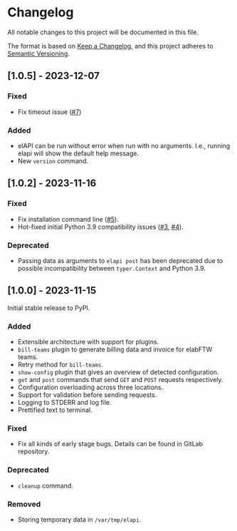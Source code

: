 # Changelog

All notable changes to this project will be documented in this file.

The format is based on [Keep a Changelog](https://keepachangelog.com/en/1.0.0/),
and this project adheres to [Semantic Versioning](https://semver.org/spec/v2.0.0.html).

## [1.0.5] - 2023-12-07

### Fixed

- Fix timeout issue ([#7](https://gitlab.urz.uni-heidelberg.de/urz-elabftw/elapi/-/issues/7))

### Added

- elAPI can be run without error when run with no arguments. I.e., running elapi will show the default help message.
- New `version` command.

## [1.0.2] - 2023-11-16

### Fixed

- Fix installation command line ([#5](https://gitlab.urz.uni-heidelberg.de/urz-elabftw/elapi/-/issues/5)).
- Hot-fixed initial Python 3.9 compatibility
  issues ([#3](https://gitlab.urz.uni-heidelberg.de/urz-elabftw/elapi/-/issues/3), [#4](https://gitlab.urz.uni-heidelberg.de/urz-elabftw/elapi/-/issues/4)).

### Deprecated

- Passing data as arguments to `elapi post` has been deprecated due to possible incompatibility between `typer.Context`
  and
  Python 3.9.

## [1.0.0] - 2023-11-15

Initial stable release to PyPI.

### Added

- Extensible architecture with support for plugins.
- `bill-teams` plugin to generate billing data and invoice for elabFTW teams.
- Retry method for `bill-teams`.
- `show-config` plugin that gives an overview of detected configuration.
- `get` and `post` commands that send `GET` and `POST` requests respectively.
- Configuration overloading across three locations.
- Support for validation before sending requests.
- Logging to STDERR and log file.
- Prettified text to terminal.

### Fixed

- Fix all kinds of early stage bugs. Details can be found in GitLab repository.

### Deprecated

- `cleanup` command.

### Removed

- Storing temporary data in `/var/tmp/elapi`.
